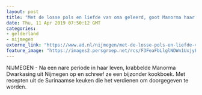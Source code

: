 ```yaml
---
layout: post
title: "Met de losse pols en liefde van oma geleerd, goot Manorma haar Surinaamse recepten in een kookboek"
date: Thu, 11 Apr 2019 07:50:12 GMT
categories: 
- gelderland 
- nijmegen 
externe_link: "https://www.ad.nl/nijmegen/met-de-losse-pols-en-liefde-van-oma-geleerd-goot-manorma-haar-surinaamse-recepten-in-een-kookboek~ae4d674d/"
feature_image: "https://images2.persgroep.net/rcs/F3FeaFbLlglNDWn1UxjyEnjdvLU/diocontent/144423627/_fitwidth/400/?appId=21791a8992982cd8da851550a453bd7f&quality=0.7"
---
```


NIJMEGEN - Na een nare periode in haar leven, krabbelde Manorma Dwarkasing uit Nijmegen op en schreef ze een bijzonder kookboek. Met recepten uit de Surinaamse keuken die het verdienen om doorgegeven te worden.
